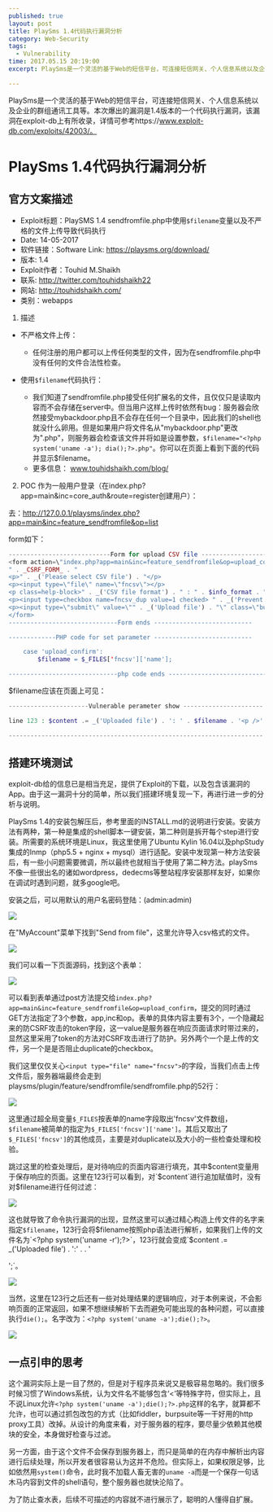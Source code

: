 ```yaml
---
published: true
layout: post
title: PlaySms 1.4代码执行漏洞分析
category: Web-Security
tags: 
  - Vulnerability
time: 2017.05.15 20:19:00
excerpt: PlaySms是一个灵活的基于Web的短信平台，可连接短信网关、个人信息系统以及企业的群组通讯工具等。本次爆出的漏洞是1.4版本的一个代码执行漏洞，该漏洞在exploit-db上有所收录，详情可参考https://www.exploit-db.com/exploits/42003/。

---
```


PlaySms是一个灵活的基于Web的短信平台，可连接短信网关、个人信息系统以及企业的群组通讯工具等。本次爆出的漏洞是1.4版本的一个代码执行漏洞，该漏洞在exploit-db上有所收录，详情可参考https://www.exploit-db.com/exploits/42003/。

<!--more-->

# PlaySms 1.4代码执行漏洞分析
## 官方文案描述
- Exploit标题：PlaySMS 1.4 sendfromfile.php中使用`$filename`变量以及不严格的文件上传导致代码执行
- Date: 14-05-2017
- 软件链接：Software Link: https://playsms.org/download/
- 版本: 1.4
- Exploit作者：Touhid M.Shaikh
- 联系: http://twitter.com/touhidshaikh22
- 网站: http://touhidshaikh.com/
- 类别：webapps

1. 描述
- 不严格文件上传：
	- 任何注册的用户都可以上传任何类型的文件，因为在sendfromfile.php中没有任何的文件合法性检查。

- 使用`$filename`代码执行：
	- 我们知道了sendfromfile.php接受任何扩展名的文件，且仅仅只是读取内容而不会存储在server中。但当用户这样上传时依然有bug：服务器会欣然接受mybackdoor.php且不会存在任何一个目录中，因此我们的shell也就没什么卵用。但是如果用户将文件名从"mybackdoor.php"更改为"<?php system('uname -a'); dia();?>.php"，则服务器会检查该文件并将如是设置参数，`$filename="<?php system('uname -a'); dia();?>.php"`。你可以在页面上看到下面的代码并显示$filename。
	- 更多信息： www.touhidshaikh.com/blog/
2. POC
作为一般用户登录（在index.php?app=main&inc=core_auth&route=register创建用户）：

去：http://127.0.0.1/playsms/index.php?app=main&inc=feature_sendfromfile&op=list

form如下：
```php
----------------------------Form for upload CSV file ----------------------
<form action=\"index.php?app=main&inc=feature_sendfromfile&op=upload_confirm\" enctype=\"multipart/form-data\" method=\"post\">
" . _CSRF_FORM_ . "
<p>" . _('Please select CSV file') . "</p>
<p><input type=\"file\" name=\"fncsv\"></p>
<p class=help-block>" . _('CSV file format') . " : " . $info_format . "</p>
<p><input type=checkbox name=fncsv_dup value=1 checked> " . _('Prevent duplicates') . "</p>
<p><input type=\"submit\" value=\"" . _('Upload file') . "\" class=\"button\"></p>
</form>
------------------------------Form ends ---------------------------

-------------PHP code for set parameter ---------------------------

	case 'upload_confirm':
		$filename = $_FILES['fncsv']['name'];

------------------------------php code ends ---------------------------
```

$filename应该在页面上可见：
```php
----------------------Vulnerable perameter show ----------------------

line 123 : $content .= _('Uploaded file') . ': ' . $filename . '<p />';

----------------------------------------------------------------------
```

## 搭建环境测试
exploit-db给的信息已是相当充足，提供了Exploit的下载，以及包含该漏洞的App。由于这一漏洞十分的简单，所以我们搭建环境复现一下，再进行进一步的分析与说明。

PlaySms 1.4的安装包解压后，参考里面的INSTALL.md的说明进行安装。安装方法有两种，第一种是集成的shell脚本一键安装，第二种则是拆开每个step进行安装。所需要的系统环境是Linux，我这里使用了Ubuntu Kylin 16.04以及phpStudy集成的lnmp（php5.5 + nginx + mysql）进行适配。安装中发现第一种方法安装后，有一些小问题需要微调，所以最终也就相当于使用了第二种方法。playSms不像一些很出名的诸如wordpress，dedecms等整站程序安装那样友好，如果你在调试时遇到问题，就多google吧。

安装之后，可以用默认的用户名密码登陆：(admin:admin)

![](/img/posts/Vulnerability/playSms/20170515_1.jpg)

在"MyAccount"菜单下找到"Send from file"，这里允许导入csv格式的文件。

![](/img/posts/Vulnerability/playSms/20170515_2.jpg)

我们可以看一下页面源码，找到这个表单：

![](/img/posts/Vulnerability/playSms/20170515_3.jpg)

可以看到表单通过post方法提交给`index.php?app=main&inc=feature_sendfromfile&op=upload_confirm`，提交的同时通过GET方法指定了3个参数，app,inc和op。表单的具体内容主要有3个，一个隐藏起来的防CSRF攻击的token字段，这一value是服务器在响应页面请求时带过来的，显然这里采用了token的方法对CSRF攻击进行了防护。另外两个一个是上传的文件，另一个是是否阻止duplicate的checkbox。

我们这里仅仅关心`<input type="file" name="fncsv">`的字段，当我们点击上传文件后，服务器端最终会走到playsms/plugin/feature/sendfromfile/sendfromfile.php的52行：

![](/img/posts/Vulnerability/playSms/20170515_4.jpg)

这里通过超全局变量`$_FILES`按表单的name字段取出'fncsv'文件数组，`$filename`被简单的指定为`$_FILES['fncsv']['name']`。其后又取出了`$_FILES['fncsv']`的其他成员，主要是对duplicate以及大小的一些检查处理和校验。

跳过这里的检查处理后，是对待响应的页面内容进行填充，其中$content变量用于保存响应的页面。这里在123行可以看到，对`$content`进行追加赋值时，没有对$filename进行任何过滤：

![](/img/posts/Vulnerability/playSms/20170515_5.jpg)

这也就导致了命令执行漏洞的出现，显然这里可以通过精心构造上传文件的名字来指定`$filename`，123行会将$filename按照php语法进行解析，如果我们上传的文件名为`<?php system('uname -r');?>`，123行就会变成`$content .= _('Uploaded file') . ':' . <?php system(uname -r);?> . '<p />';`。

![](/img/posts/Vulnerability/playSms/20170515_6.jpg)

当然，这里在123行之后还有一些对处理结果的逻辑响应，对于本例来说，不会影响页面的正常返回，如果不想继续解析下去而避免可能出现的各种问题，可以直接执行`die();`。名字改为：`<?php system('uname -a');die();?>`。

![](/img/posts/Vulnerability/playSms/20170515_7.jpg)

## 一点引申的思考
这个漏洞实际上是一目了然的，但是对于程序员来说又是极容易忽略的。我们很多时候习惯了Windows系统，认为文件名不能够包含‘<’等特殊字符，但实际上，且不说Linux允许`<?php system('uname -a');die();?>.php`这样的名字，就算都不允许，也可以通过抓包改包的方式（比如fiddler，burpsuite等一干好用的http proxy工具）改掉。从设计的角度来看，对于服务器的程序，要尽量少依赖其他模块的安全，本身做好检查与过滤。

另一方面，由于这个文件不会保存到服务器上，而只是简单的在内存中解析出内容进行后续处理，所以开发者很容易认为这并不危险。但实际上，如果权限足够，比如依然用`system()`命令，此时我不加载人畜无害的`uname -a`而是一个保存一句话木马内容到文件的shell语句，整个服务器也就快沦陷了。

为了防止查水表，后续不可描述的内容就不进行展示了，聪明的人懂得自扩展。